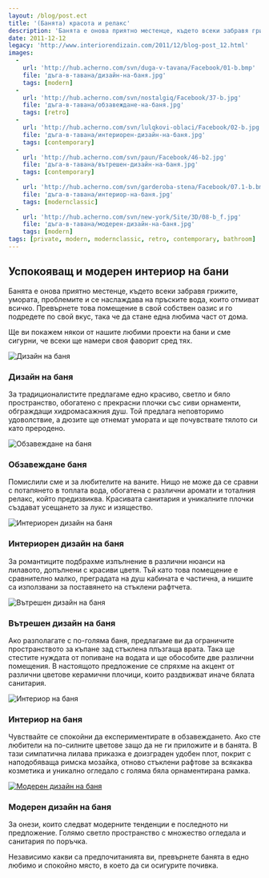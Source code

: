 ```yaml
---
layout: /blog/post.ect
title: '(Банята) красота и релакс'
description: 'Банята е онова приятно местенце, където всеки забравя грижите, умората, проблемите и се наслаждава на пръските вода, които отмиват всичко. Ще ви покажем някои от нашите любими проекти на бани и сме сигурни, че всеки ще намери своя фаворит сред тях'
date: 2011-12-12
legacy: 'http://www.interiorendizain.com/2011/12/blog-post_12.html'
images:
  -
    url: 'http://hub.acherno.com/svn/duga-v-tavana/Facebook/01-b.bmp'
    file: 'дъга-в-тавана/дизайн-на-баня.jpg'
    tags: [modern]
  -
    url: 'http://hub.acherno.com/svn/nostalgiq/Facebook/37-b.jpg'
    file: 'дъга-в-тавана/обзавеждане-на-баня.jpg'
    tags: [retro]
  -
    url: 'http://hub.acherno.com/svn/lulqkovi-oblaci/Facebook/02-b.jpg'
    file: 'дъга-в-тавана/интериорен-дизайн-на-баня.jpg'
    tags: [contemporary]
  -
    url: 'http://hub.acherno.com/svn/paun/Facebook/46-b2.jpg'
    file: 'дъга-в-тавана/вътрешен-дизайн-на-баня.jpg'
    tags: [contemporary]
  -
    url: 'http://hub.acherno.com/svn/garderoba-stena/Facebook/07.1-b.bmp'
    file: 'дъга-в-тавана/интериор-на-баня.jpg'
    tags: [modernclassic]
  -
    url: 'http://hub.acherno.com/svn/new-york/Site/3D/08-b_f.jpg'
    file: 'дъга-в-тавана/модерен-дизайн-на-баня.jpg'
    tags: [modern]
tags: [private, modern, modernclassic, retro, contemporary, bathroom]
---
```

## Успокояващ и **модерен интериор** на бани
Банята е онова приятно местенце, където всеки забравя грижите, умората, проблемите и се наслаждава на пръските вода, които отмиват всичко. Превърнете това помещение в свой собствен оазис и го подредете по свой вкус, така че да стане една любима част от дома.

Ще ви покажем някои от нашите любими проекти на бани и сме сигурни, че всеки ще намери своя фаворит сред тях.

![Дизайн на баня](дъга-в-тавана/дизайн-на-баня.jpg)
### Дизайн на **баня**

За традиционалистите предлагаме едно красиво, светло и бяло пространство, обогатено с прекрасни плочки със сиви орнаменти, обграждащи хидромасажния душ. Той предлага неповторимо удоволствие, а дюзите ще отнемат умората и ще почувствате тялото си като преродено.

![Обзавеждане на баня](дъга-в-тавана/обзавеждане-на-баня.jpg)
### Обзавеждане **баня**

Помислили сме и за любителите на ваните. Нищо не може да се сравни с потапянето в топлата вода, обогатена с различни аромати и тоталния релакс, който предизвиква. Красивата санитария и уникалните плочки създават усещането за лукс и изящество.

![Интериорен дизайн на баня](дъга-в-тавана/интериорен-дизайн-на-баня.jpg)
### Интериорен дизайн на **баня**

За романтиците подбрахме изпълнение в различни нюанси на лилавото, допълнени с красиви цветя. Тъй като това помещение е сравнително малко, преградата на душ кабината е частична, а нишите са използвани за поставянето на стъклени рафтчета.
  
![Вътрешен дизайн на баня](дъга-в-тавана/вътрешен-дизайн-на-баня.jpg)
### Вътрешен дизайн на **баня**

Ако разполагате с по-голяма баня, предлагаме ви да ограничите пространството за къпане зад стъклена плъзгаща врата. Така ще стестите нуждата от попиване на водата и ще обособите две различни помещения. В настоящото предложение се спряхме на акцент от различни цветове керамични плочици, които раздвижват иначе бялата санитария.

![ Интериор на баня](дъга-в-тавана/интериор-на-баня.jpg)
### Интериор на **баня**

Чувствайте се спокойни да експериментирате в обзавеждането. Ако сте любители на по-силните цветове защо да не ги приложите и в банята. В тази симпатична лилава приказка е доизграден удобен плот, покрит с наподобяваща римска мозайка, отново стъклени рафтове за всякаква козметика и уникално огледало с голяма бяла орнаментирана рамка.

[![ Модерен дизайн на баня](дъга-в-тавана/модерен-дизайн-на-баня.jpg)](http://acherno.bg/интериорен-дизайн/апартамент/ню-йорк/интериорен-дизайн.html)
### Модерен дизайн на **баня**

За онези, които следват модерните тенденции е последното ни предложение. Голямо светло пространство с множество огледала и санитария по поръчка.

Независимо какви са предпочитанията ви, превърнете банята в едно любимо и спокойно място, в което да си осигурите почивка.




